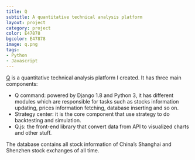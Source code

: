 ```yaml
---
title: Q
subtitle: A quantitative technical analysis platform
layout: project
category: project
color: E47878
bgcolor: E47878
image: q.png
tags:
- Python
- Javascript
---
```


[Q][1] is a quantitative technical analysis platform I created. It has three main components:

- Q command: powered by Django 1.8 and Python 3, it has different modules which are responsible for tasks such as stocks information updating, prices information fetching, database inserting and so on.
- Strategy center: it is the core component that use strategy to do backtesting and simulation.
- Q.js: the front-end library that convert data from API to visualized charts and other stuff.

The database contains all stock information of China’s Shanghai and Shenzhen stock exchanges of all time.

[1]: http://q.liuhao.im